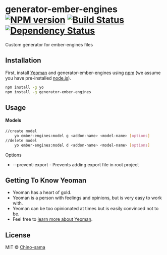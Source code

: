 # generator-ember-engines [![NPM version][npm-image]][npm-url] [![Build Status][travis-image]][travis-url] [![Dependency Status][daviddm-image]][daviddm-url]
> 

Custom generator for ember-engines files

## Installation

First, install [Yeoman](http://yeoman.io) and generator-ember-engines using [npm](https://www.npmjs.com/) (we assume you have pre-installed [node.js](https://nodejs.org/)).

```bash
npm install -g yo
npm install -g generator-ember-engines
```

## Usage

#### Models
```bash
//create model
	yo ember-engines:model g <addon-name> <model-name> [options]
//delete model
	yo ember-engines:model d <addon-name> <model-name> [options]
```
Options

 * --prevent-export - Prevents adding export file in root project

## Getting To Know Yeoman

 * Yeoman has a heart of gold.
 * Yeoman is a person with feelings and opinions, but is very easy to work with.
 * Yeoman can be too opinionated at times but is easily convinced not to be.
 * Feel free to [learn more about Yeoman](http://yeoman.io/).

## License

MIT © [Chino-sama]()


[npm-image]: https://badge.fury.io/js/generator-ember-engines.svg
[npm-url]: https://npmjs.org/package/generator-ember-engines
[travis-image]: https://travis-ci.com/Chino-sama/generator-ember-engines.svg?branch=master
[travis-url]: https://travis-ci.com/Chino-sama/generator-ember-engines
[daviddm-image]: https://david-dm.org/Chino-sama/generator-ember-engines.svg?theme=shields.io
[daviddm-url]: https://david-dm.org/Chino-sama/generator-ember-engines

